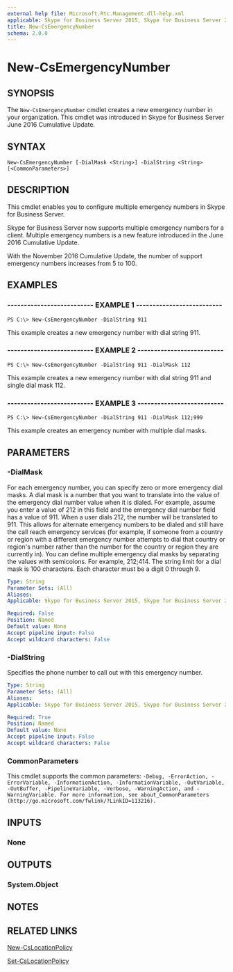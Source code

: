 ```yaml
---
external help file: Microsoft.Rtc.Management.dll-help.xml
applicable: Skype for Business Server 2015, Skype for Business Server 2019
title: New-CsEmergencyNumber
schema: 2.0.0
---
```


# New-CsEmergencyNumber

## SYNOPSIS
The `New-CsEmergencyNumber` cmdlet creates a new emergency number in your organization. This cmdlet was introduced in Skype for Business Server June 2016 Cumulative Update.

## SYNTAX
```
New-CsEmergencyNumber [-DialMask <String>] -DialString <String> [<CommonParameters>]
```

## DESCRIPTION
This cmdlet enables you to configure multiple emergency numbers in Skype for Business Server.

Skype for Business Server now supports multiple emergency numbers for a client. Multiple emergency numbers is a new feature introduced in the June 2016 Cumulative Update.

With the November 2016 Cumulative Update, the number of support emergency numbers increases from 5 to 100.

## EXAMPLES

### -------------------------- EXAMPLE 1 --------------------------
```
PS C:\> New-CsEmergencyNumber -DialString 911
```

This example creates a new emergency number with dial string 911.

### -------------------------- EXAMPLE 2 --------------------------
```
PS C:\> New-CsEmergencyNumber -DialString 911 -DialMask 112
```

This example creates a new emergency number with dial string 911 and single dial mask 112.

### -------------------------- EXAMPLE 3 --------------------------
```
PS C:\> New-CsEmergencyNumber -DialString 911 -DialMask 112;999
```

This example creates an emergency number with multiple dial masks.

## PARAMETERS

### -DialMask
For each emergency number, you can specify zero or more emergency dial masks. A dial mask is a number that you want to translate into the value of the emergency dial number value when it is dialed. For example, assume you enter a value of 212 in this field and the emergency dial number field has a value of 911. When a user dials 212, the number will be translated to 911. This allows for alternate emergency numbers to be dialed and still have the call reach emergency services (for example, if someone from a country or region with a different emergency number attempts to dial that country or region's number rather than the number for the country or region they are currently in). You can define multiple emergency dial masks by separating the values with semicolons. For example, 212;414. The string limit for a dial mask is 100 characters. Each character must be a digit 0 through 9.

```yaml
Type: String
Parameter Sets: (All)
Aliases: 
Applicable: Skype for Business Server 2015, Skype for Business Server 2019

Required: False
Position: Named
Default value: None
Accept pipeline input: False
Accept wildcard characters: False
```

### -DialString
Specifies the phone number to call out with this emergency number.

```yaml
Type: String
Parameter Sets: (All)
Aliases: 
Applicable: Skype for Business Server 2015, Skype for Business Server 2019

Required: True
Position: Named
Default value: None
Accept pipeline input: False
Accept wildcard characters: False
```

### CommonParameters
This cmdlet supports the common parameters: `-Debug, -ErrorAction, -ErrorVariable, -InformationAction, -InformationVariable, -OutVariable, -OutBuffer, -PipelineVariable, -Verbose, -WarningAction, and -WarningVariable. For more information, see about_CommonParameters (http://go.microsoft.com/fwlink/?LinkID=113216).`

## INPUTS

### None

## OUTPUTS

### System.Object

## NOTES

## RELATED LINKS
[New-CsLocationPolicy](https://docs.microsoft.com/en-us/powershell/module/skype/new-cslocationpolicy?view=skype-ps)

[Set-CsLocationPolicy](https://docs.microsoft.com/en-us/powershell/module/skype/set-cslocationpolicy?view=skype-ps)

